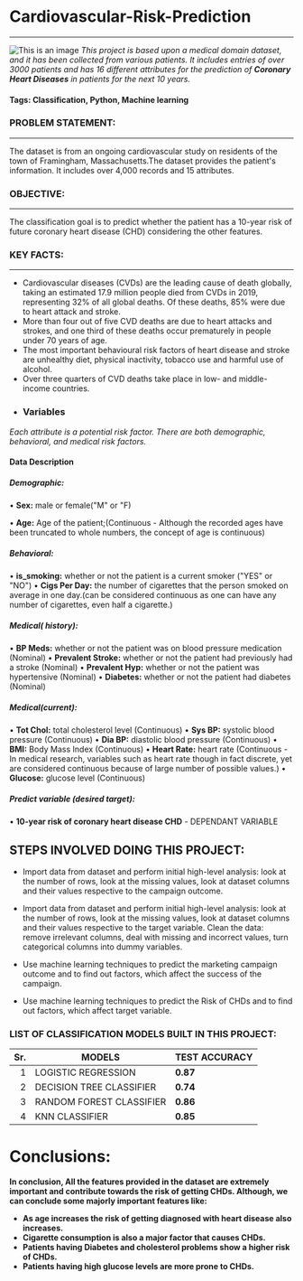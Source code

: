# Cardiovascular-Risk-Prediction
------
![This is an image](https://cpb-eu-w2.wpmucdn.com/blogs.brighton.ac.uk/dist/f/6375/files/2019/12/website-pic-2.gif)
*This project is based upon a medical domain dataset, and it has been collected from various patients. It includes entries of over 3000 patients and has 16 different attributes for the prediction of **Coronary Heart Diseases** in patients for the next 10 years.*
#### Tags: Classification, Python, Machine learning
### PROBLEM STATEMENT:
-----
The dataset is from an ongoing cardiovascular study on residents of the town of Framingham, Massachusetts.The dataset provides the patient's information. It includes over 4,000 records and 15 attributes.
### OBJECTIVE:
-----
The classification goal is to predict whether the patient has a 10-year risk of future coronary heart disease (CHD) considering the other features.
### KEY FACTS:
-----
- Cardiovascular diseases (CVDs) are the leading cause of death globally, taking an estimated 17.9 million people died from CVDs in 2019, representing 32% of all global deaths. Of these deaths, 85% were due to heart attack and stroke.
- More than four out of five CVD deaths are due to heart attacks and strokes, and one third of these deaths occur prematurely in people under 70 years of age.
- The most important behavioural risk factors of heart disease and stroke are unhealthy diet, physical inactivity, tobacco use and harmful use of alcohol.
- Over three quarters of CVD deaths take place in low- and middle-income countries.
- ### Variables
*Each attribute is a potential risk factor. There are both demographic, behavioral, and medical risk factors.*
#### Data Description
##### Demographic:
• **Sex:** male or female("M" or "F)

• **Age:** Age of the patient;(Continuous - Although the recorded ages have been truncated to whole numbers, the concept of age is continuous)
##### Behavioral:
• **is_smoking:** whether or not the patient is a current smoker ("YES" or "NO")
• **Cigs Per Day:** the number of cigarettes that the person smoked on average in one day.(can be considered continuous as one can have any number of cigarettes, even half a cigarette.)
##### Medical( history):
• **BP Meds:** whether or not the patient was on blood pressure medication (Nominal)
• **Prevalent Stroke:** whether or not the patient had previously had a stroke (Nominal)
• **Prevalent Hyp:** whether or not the patient was hypertensive (Nominal)
• **Diabetes:** whether or not the patient had diabetes (Nominal)
##### Medical(current):
• **Tot Chol:** total cholesterol level (Continuous)
• **Sys BP:** systolic blood pressure (Continuous)
• **Dia BP:** diastolic blood pressure (Continuous)
• **BMI:** Body Mass Index (Continuous)
• **Heart Rate:** heart rate (Continuous - In medical research, variables such as heart rate though in fact discrete, yet are considered continuous because of large number of possible values.)
• **Glucose:** glucose level (Continuous)
##### Predict variable (desired target):
• **10-year risk of coronary heart disease CHD** - DEPENDANT VARIABLE
## STEPS INVOLVED DOING THIS PROJECT:
- Import data from dataset and perform initial high-level analysis: look at the number of rows, look at the missing values, look at dataset columns and their values respective to the campaign outcome.
- Import data from dataset and perform initial high-level analysis: look at the number of rows, look at the missing values, look at dataset columns and their values respective to the target variable.
Clean the data: remove irrelevant columns, deal with missing and incorrect values, turn categorical columns into dummy variables.

- Use machine learning techniques to predict the marketing campaign outcome and to find out factors, which affect the success of the campaign.
+ Use machine learning techniques to predict the Risk of CHDs and to find out factors, which affect target variable.
 ### LIST OF CLASSIFICATION MODELS BUILT IN THIS PROJECT:
 | Sr.  |          MODELS             | TEST ACCURACY |
|-----:|-----------------------------|---------------|
|     1| LOGISTIC REGRESSION         |   **0.87**  |
|     2| DECISION TREE CLASSIFIER    |   **0.74**  |
|     3| RANDOM FOREST CLASSIFIER    |   **0.86**  |
|     4| KNN CLASSIFIER              |   **0.85**  |

# Conclusions:
**In conclusion, All the features provided in the dataset are extremely important and contribute towards the risk of getting CHDs. Although, we can conclude some majorly important features like:**
- **As age increases the risk of getting diagnosed with heart disease also increases.**
- **Cigarette consumption is also a major factor that causes CHDs.**
- **Patients having Diabetes and cholesterol problems show a higher risk of CHDs.**
- **Patients having high glucose levels are more prone to CHDs.**
 
